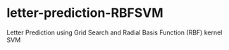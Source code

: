 # letter-prediction-RBFSVM
Letter Prediction using Grid Search and Radial Basis Function (RBF) kernel SVM
